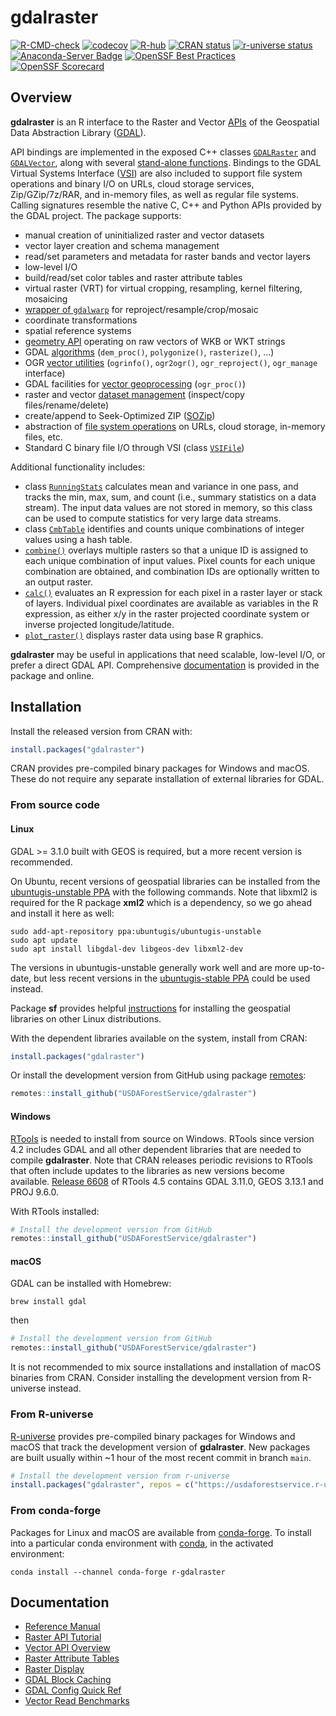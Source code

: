 
<!-- README.md is generated from README.Rmd. Please edit that file -->

# gdalraster

<!-- badges: start -->

[![R-CMD-check](https://github.com/USDAForestService/gdalraster/actions/workflows/R-CMD-check.yaml/badge.svg)](https://github.com/USDAForestService/gdalraster/actions/workflows/R-CMD-check.yaml)
[![codecov](https://codecov.io/gh/ctoney/gdalraster/branch/main/graph/badge.svg?token=MXIOPZQ2IU)](https://app.codecov.io/gh/ctoney/gdalraster)
[![R-hub](https://github.com/USDAForestService/gdalraster/actions/workflows/rhub.yaml/badge.svg)](https://github.com/USDAForestService/gdalraster/actions/workflows/rhub.yaml)
[![CRAN
status](https://www.r-pkg.org/badges/version/gdalraster)](https://CRAN.R-project.org/package=gdalraster)
[![r-universe
status](https://usdaforestservice.r-universe.dev/badges/gdalraster)](https://usdaforestservice.r-universe.dev/gdalraster)
[![Anaconda-Server
Badge](https://anaconda.org/conda-forge/r-gdalraster/badges/version.svg)](https://anaconda.org/conda-forge/r-gdalraster)
[![OpenSSF Best
Practices](https://www.bestpractices.dev/projects/9382/badge)](https://www.bestpractices.dev/projects/9382)
[![OpenSSF
Scorecard](https://api.scorecard.dev/projects/github.com/USDAForestService/gdalraster/badge)](https://scorecard.dev/viewer/?uri=github.com/USDAForestService/gdalraster)
<!-- badges: end -->

## Overview

**gdalraster** is an R interface to the Raster and Vector
[APIs](https://gdal.org/en/stable/api/index.html) of the Geospatial Data
Abstraction Library ([GDAL](https://gdal.org/en/stable/)).

API bindings are implemented in the exposed C++ classes
[`GDALRaster`](https://usdaforestservice.github.io/gdalraster/reference/GDALRaster-class.html)
and
[`GDALVector`](https://usdaforestservice.github.io/gdalraster/reference/GDALVector-class.html),
along with several [stand-alone
functions](https://usdaforestservice.github.io/gdalraster/reference/index.html#stand-alone-functions).
Bindings to the GDAL Virtual Systems Interface
([VSI](https://gdal.org/en/stable/api/cpl.html#cpl-vsi-h)) are also
included to support file system operations and binary I/O on URLs, cloud
storage services, Zip/GZip/7z/RAR, and in-memory files, as well as
regular file systems. Calling signatures resemble the native C, C++ and
Python APIs provided by the GDAL project. The package supports:

-   manual creation of uninitialized raster and vector datasets
-   vector layer creation and schema management
-   read/set parameters and metadata for raster bands and vector layers
-   low-level I/O
-   build/read/set color tables and raster attribute tables
-   virtual raster (VRT) for virtual cropping, resampling, kernel
    filtering, mosaicing
-   [wrapper of
    `gdalwarp`](https://usdaforestservice.github.io/gdalraster/reference/warp.html)
    for reproject/resample/crop/mosaic
-   coordinate transformations
-   spatial reference systems
-   [geometry
    API](https://usdaforestservice.github.io/gdalraster/reference/index.html#geometry)
    operating on raw vectors of WKB or WKT strings
-   GDAL
    [algorithms](https://usdaforestservice.github.io/gdalraster/reference/index.html#algorithms)
    (`dem_proc()`, `polygonize()`, `rasterize()`, …)
-   OGR [vector
    utilities](https://usdaforestservice.github.io/gdalraster/reference/index.html#ogr-vector-utilities)
    (`ogrinfo()`, `ogr2ogr()`, `ogr_reproject()`, `ogr_manage`
    interface)
-   GDAL facilities for [vector
    geoprocessing](https://usdaforestservice.github.io/gdalraster/reference/ogr_proc.html)
    (`ogr_proc()`)
-   raster and vector [dataset
    management](https://usdaforestservice.github.io/gdalraster/reference/index.html#data-management)
    (inspect/copy files/rename/delete)
-   create/append to Seek-Optimized ZIP
    ([SOZip](https://github.com/sozip/sozip-spec))
-   abstraction of [file system
    operations](https://usdaforestservice.github.io/gdalraster/reference/index.html#virtual-file-systems)
    on URLs, cloud storage, in-memory files, etc.
-   Standard C binary file I/O through VSI (class
    [`VSIFile`](https://usdaforestservice.github.io/gdalraster/reference/VSIFile-class.html))

Additional functionality includes:

-   class
    [`RunningStats`](https://usdaforestservice.github.io/gdalraster/reference/RunningStats-class.html)
    calculates mean and variance in one pass, and tracks the min, max,
    sum, and count (i.e., summary statistics on a data stream). The
    input data values are not stored in memory, so this class can be
    used to compute statistics for very large data streams.
-   class
    [`CmbTable`](https://usdaforestservice.github.io/gdalraster/reference/CmbTable-class.html)
    identifies and counts unique combinations of integer values using a
    hash table.
-   [`combine()`](https://usdaforestservice.github.io/gdalraster/reference/combine.html)
    overlays multiple rasters so that a unique ID is assigned to each
    unique combination of input values. Pixel counts for each unique
    combination are obtained, and combination IDs are optionally written
    to an output raster.
-   [`calc()`](https://usdaforestservice.github.io/gdalraster/reference/calc.html)
    evaluates an R expression for each pixel in a raster layer or stack
    of layers. Individual pixel coordinates are available as variables
    in the R expression, as either x/y in the raster projected
    coordinate system or inverse projected longitude/latitude.
-   [`plot_raster()`](https://usdaforestservice.github.io/gdalraster/reference/plot_raster.html)
    displays raster data using base R graphics.

**gdalraster** may be useful in applications that need scalable,
low-level I/O, or prefer a direct GDAL API. Comprehensive
[documentation](#documentation) is provided in the package and online.

## Installation

Install the released version from CRAN with:

``` r
install.packages("gdalraster")
```

CRAN provides pre-compiled binary packages for Windows and macOS. These
do not require any separate installation of external libraries for GDAL.

### From source code

#### Linux

GDAL &gt;= 3.1.0 built with GEOS is required, but a more recent version
is recommended.

On Ubuntu, recent versions of geospatial libraries can be installed from
the [ubuntugis-unstable
PPA](https://launchpad.net/~ubuntugis/+archive/ubuntu/ubuntugis-unstable)
with the following commands. Note that libxml2 is required for the R
package **xml2** which is a dependency, so we go ahead and install it
here as well:

    sudo add-apt-repository ppa:ubuntugis/ubuntugis-unstable
    sudo apt update
    sudo apt install libgdal-dev libgeos-dev libxml2-dev

The versions in ubuntugis-unstable generally work well and are more
up-to-date, but less recent versions in the [ubuntugis-stable
PPA](https://launchpad.net/~ubuntugis/+archive/ubuntu/ppa) could be used
instead.

Package **sf** provides helpful
[instructions](https://github.com/r-spatial/sf#linux) for installing the
geospatial libraries on other Linux distributions.

With the dependent libraries available on the system, install from CRAN:

``` r
install.packages("gdalraster")
```

Or install the development version from GitHub using package
[remotes](https://remotes.r-lib.org/):

``` r
remotes::install_github("USDAForestService/gdalraster")
```

#### Windows

[RTools](https://cran.r-project.org/bin/windows/Rtools/) is needed to
install from source on Windows. RTools since version 4.2 includes GDAL
and all other dependent libraries that are needed to compile
**gdalraster**. Note that CRAN releases periodic revisions to RTools
that often include updates to the libraries as new versions become
available. [Release
6608](https://cran.r-project.org/bin/windows/Rtools/rtools45/rtools.html)
of RTools 4.5 contains GDAL 3.11.0, GEOS 3.13.1 and PROJ 9.6.0.

With RTools installed:

``` r
# Install the development version from GitHub
remotes::install_github("USDAForestService/gdalraster")
```

#### macOS

GDAL can be installed with Homebrew:

    brew install gdal

then

``` r
# Install the development version from GitHub
remotes::install_github("USDAForestService/gdalraster")
```

It is not recommended to mix source installations and installation of
macOS binaries from CRAN. Consider installing the development version
from R-universe instead.

### From R-universe

[R-universe](https://usdaforestservice.r-universe.dev/gdalraster)
provides pre-compiled binary packages for Windows and macOS that track
the development version of **gdalraster**. New packages are built
usually within \~1 hour of the most recent commit in branch `main`.

``` r
# Install the development version from r-universe
install.packages("gdalraster", repos = c("https://usdaforestservice.r-universe.dev", "https://cran.r-project.org"))
```

### From conda-forge

Packages for Linux and macOS are available from
[conda-forge](https://conda-forge.org/). To install into a particular
conda environment with
[conda](https://docs.conda.io/projects/conda/en/stable/), in the
activated environment:

    conda install --channel conda-forge r-gdalraster

## Documentation

-   [Reference
    Manual](https://usdaforestservice.github.io/gdalraster/reference/)
-   [Raster API
    Tutorial](https://usdaforestservice.github.io/gdalraster/articles/raster-api-tutorial.html)
-   [Vector API
    Overview](https://usdaforestservice.github.io/gdalraster/articles/vector-api-overview.html)
-   [Raster Attribute
    Tables](https://usdaforestservice.github.io/gdalraster/articles/raster-attribute-tables.html)
-   [Raster
    Display](https://usdaforestservice.github.io/gdalraster/articles/raster-display.html)
-   [GDAL Block
    Caching](https://usdaforestservice.github.io/gdalraster/articles/gdal-block-cache.html)
-   [GDAL Config Quick
    Ref](https://usdaforestservice.github.io/gdalraster/articles/gdal-config-quick-ref.html)
-   [Vector Read
    Benchmarks](https://usdaforestservice.github.io/gdalraster/articles/vector-read-benchmarks.html)
